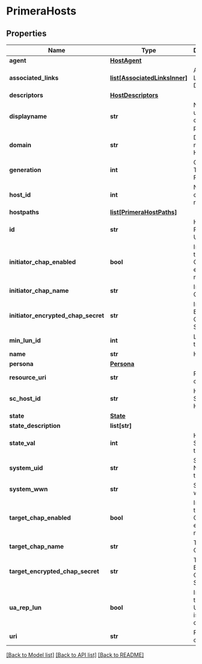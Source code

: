 # PrimeraHosts

## Properties
Name | Type | Description | Notes
------------ | ------------- | ------------- | -------------
**agent** | [**HostAgent**](HostAgent.md) |  | [optional] 
**associated_links** | [**list[AssociatedLinksInner]**](AssociatedLinksInner.md) | Associated Links Details | [optional] 
**descriptors** | [**HostDescriptors**](HostDescriptors.md) |  | [optional] 
**displayname** | **str** | Name to be used for display purposes | [optional] 
**domain** | **str** | Domain name of the Host | [optional] 
**generation** | **int** | Generation Time of the Resource | [optional] 
**host_id** | **int** | Numeric ID of the resource | [optional] 
**hostpaths** | [**list[PrimeraHostPaths]**](PrimeraHostPaths.md) |  | [optional] 
**id** | **str** | Host Resource UID | [optional] 
**initiator_chap_enabled** | **bool** | Indicates if the Initiator Chap is enabled or not | [optional] 
**initiator_chap_name** | **str** | Initiator Chap Name | [optional] 
**initiator_encrypted_chap_secret** | **str** | Initiator Encrypted Chap Secret | [optional] 
**min_lun_id** | **int** | LUN Id of the host | [optional] 
**name** | **str** | Host Name | [optional] 
**persona** | [**Persona**](Persona.md) |  | [optional] 
**resource_uri** | **str** | Resoure Uri of the Host         | [optional] 
**sc_host_id** | **str** | Host Service Host Id | [optional] 
**state** | [**State**](State.md) |  | [optional] 
**state_description** | **list[str]** |  | [optional] 
**state_val** | **int** | Health Status of the Host | [optional] 
**system_uid** | **str** | Serial Number of the system    | [optional] 
**system_wwn** | **str** | System wwn    | [optional] 
**target_chap_enabled** | **bool** | Indicates if the Target Chap is enabled or not | [optional] 
**target_chap_name** | **str** | Target Chap Name | [optional] 
**target_encrypted_chap_secret** | **str** | Target Encrypted Chap Secret | [optional] 
**ua_rep_lun** | **bool** | Indicates if the UaRepLun is enabled or not | [optional] 
**uri** | **str** | Resoure Uri of the Host | [optional] 

[[Back to Model list]](../README.md#documentation-for-models) [[Back to API list]](../README.md#documentation-for-api-endpoints) [[Back to README]](../README.md)


